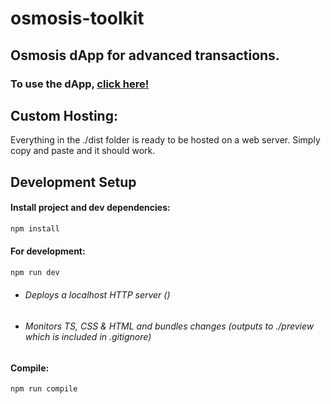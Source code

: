 # osmosis-toolkit
## Osmosis dApp for advanced transactions.

### To use the dApp, [click here!](https://jasbanza.github.io/osmosis-toolkit/)


## Custom Hosting:

Everything in the ./dist folder is ready to be hosted on a web server. Simply copy and paste and it should work.

## Development Setup

#### Install project and dev dependencies:
```bash
npm install
```

#### For development:
```bash
npm run dev
```
- ###### Deploys a localhost HTTP server () 
- ###### Monitors TS, CSS & HTML and bundles changes (outputs to ./preview which is included in .gitignore)



#### Compile:
```bash
npm run compile
```